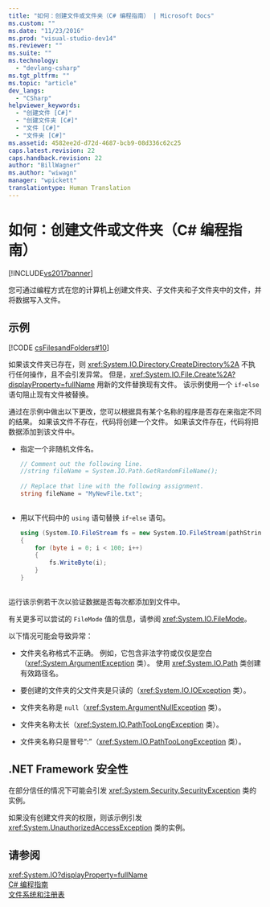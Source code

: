 ```yaml
---
title: "如何：创建文件或文件夹（C# 编程指南） | Microsoft Docs"
ms.custom: ""
ms.date: "11/23/2016"
ms.prod: "visual-studio-dev14"
ms.reviewer: ""
ms.suite: ""
ms.technology: 
  - "devlang-csharp"
ms.tgt_pltfrm: ""
ms.topic: "article"
dev_langs: 
  - "CSharp"
helpviewer_keywords: 
  - "创建文件 [C#]"
  - "创建文件夹 [C#]"
  - "文件 [C#]"
  - "文件夹 [C#]"
ms.assetid: 4582ee2d-d72d-4687-bcb9-08d336c62c25
caps.latest.revision: 22
caps.handback.revision: 22
author: "BillWagner"
ms.author: "wiwagn"
manager: "wpickett"
translationtype: Human Translation
---
```

# 如何：创建文件或文件夹（C# 编程指南）
[!INCLUDE[vs2017banner](../../../csharp/includes/vs2017banner.md)]

您可通过编程方式在您的计算机上创建文件夹、子文件夹和子文件夹中的文件，并将数据写入文件。  
  
## 示例  
 [!CODE [csFilesandFolders#10](../CodeSnippet/VS_Snippets_VBCSharp/csFilesAndFolders#10)]  
  
 如果该文件夹已存在，则 <xref:System.IO.Directory.CreateDirectory%2A> 不执行任何操作，且不会引发异常。  但是，<xref:System.IO.File.Create%2A?displayProperty=fullName> 用新的文件替换现有文件。  该示例使用一个 `if`\-`else` 语句阻止现有文件被替换。  
  
 通过在示例中做出以下更改，您可以根据具有某个名称的程序是否存在来指定不同的结果。  如果该文件不存在，代码将创建一个文件。  如果该文件存在，代码将把数据添加到该文件中。  
  
-   指定一个非随机文件名。  
  
    ```c#  
    // Comment out the following line.  
    //string fileName = System.IO.Path.GetRandomFileName();  
  
    // Replace that line with the following assignment.  
    string fileName = "MyNewFile.txt";  
  
    ```  
  
-   用以下代码中的 `using` 语句替换 `if`\-`else` 语句。  
  
    ```c#  
    using (System.IO.FileStream fs = new System.IO.FileStream(pathString, FileMode.Append))   
    {  
        for (byte i = 0; i < 100; i++)  
        {  
            fs.WriteByte(i);  
        }  
    }  
  
    ```  
  
 运行该示例若干次以验证数据是否每次都添加到文件中。  
  
 有关更多可以尝试的 `FileMode` 值的信息，请参阅 <xref:System.IO.FileMode>。  
  
 以下情况可能会导致异常：  
  
-   文件夹名称格式不正确。  例如，它包含非法字符或仅仅是空白（<xref:System.ArgumentException> 类）。  使用 <xref:System.IO.Path> 类创建有效路径名。  
  
-   要创建的文件夹的父文件夹是只读的（<xref:System.IO.IOException> 类）。  
  
-   文件夹名称是 `null`（<xref:System.ArgumentNullException> 类）。  
  
-   文件夹名称太长（<xref:System.IO.PathTooLongException> 类）。  
  
-   文件夹名称只是冒号“:”（<xref:System.IO.PathTooLongException> 类）。  
  
## .NET Framework 安全性  
 在部分信任的情况下可能会引发 <xref:System.Security.SecurityException> 类的实例。  
  
 如果没有创建文件夹的权限，则该示例引发 <xref:System.UnauthorizedAccessException> 类的实例。  
  
## 请参阅  
 <xref:System.IO?displayProperty=fullName>   
 [C\# 编程指南](../../../csharp/programming-guide/index.md)   
 [文件系统和注册表](../../../csharp/programming-guide/file-system/file-system-and-the-registry.md)